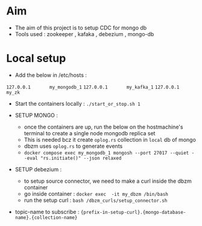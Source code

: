 
# Aim
- The aim of this project is to setup CDC for mongo db
- Tools used : zookeeper , kafaka , debezium , mongo-db

# Local setup

- Add the below in /etc/hosts : 

`127.0.0.1       my_mongodb_1`
`127.0.0.1       my_kafka_1`
`127.0.0.1       my_zk`

- Start the containers locally : `./start_or_stop.sh 1`

- SETUP MONGO : 
    - once the containers are up, run the below on the hostmachine's terminal to create a single node mongodb replica set
    - This is needed bcz it create `oplog.rs` collection in `local` db of mongo
    - dbzm uses `oplog.rs` to generate events
    - `docker compose exec my_mongodb_1 mongosh --port 27017 --quiet --eval "rs.initiate()" --json relaxed`

- SETUP debezium :
    - to setup source connector, we need to make a curl inside the dbzm container
    - go inside container : `docker exec  -it my_dbzm /bin/bash`
    - run the setup curl  : `bash /dbzm_curls/setup_connector.sh`


- topic-name to subscribe : `{prefix-in-setup-curl}.{mongo-database-name}.{collection-name}`
